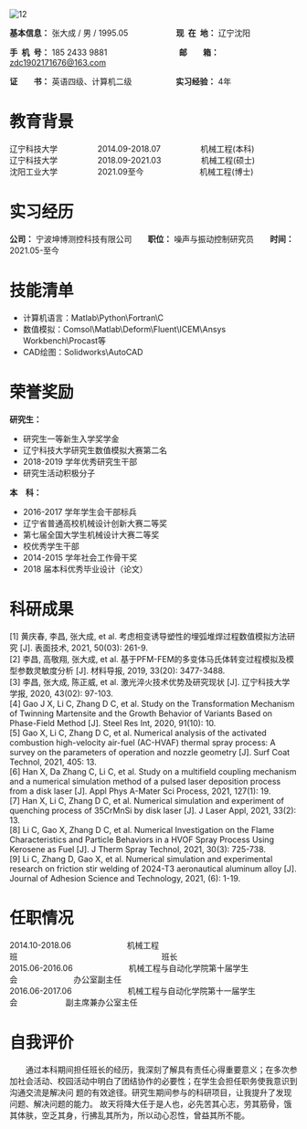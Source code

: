 
![12](https://user-images.githubusercontent.com/62428819/122177026-cbe43600-ceb7-11eb-820d-5790bc7d6075.jpg)

**基本信息：** 张大成 / 男 / 1995.05&emsp;&emsp;&emsp;&emsp;&emsp;&emsp;**现&ensp;在&ensp;地：** 辽宁沈阳

**手&ensp;机&ensp;号：** 185 2433 9881&emsp;&emsp;&emsp;&emsp;&emsp;&emsp;&emsp;&emsp;&emsp;**邮&emsp;&emsp;箱：** zdc1902171676@163.com

**证&emsp;&emsp;书：** 英语四级、计算机二级&emsp;&emsp;&emsp;&emsp;&emsp;&ensp;**实习经验：** 4年

<h1>教育背景</h1>

辽宁科技大学&emsp;&emsp;&emsp;&emsp;&emsp;2014.09-2018.07&emsp;&emsp;&emsp;&emsp;&emsp;机械工程(本科)<br/>
辽宁科技大学&emsp;&emsp;&emsp;&emsp;&emsp;2018.09-2021.03&emsp;&emsp;&emsp;&emsp;&emsp;机械工程(硕士)<br/>
沈阳工业大学&emsp;&emsp;&emsp;&emsp;&emsp;2021.09至今&emsp;&emsp;&emsp;&emsp;&emsp;&emsp;&emsp;机械工程(博士)
<h1>实习经历</h1>

**公司：** 宁波坤博测控科技有限公司&emsp;&emsp;**职位：** 噪声与振动控制研究员&emsp;&emsp;**时间：** 2021.05-至今

<h1>技能清单</h1>

- 计算机语言：Matlab\Python\Fortran\C
- 数值模拟：Comsol\Matlab\Deform\Fluent\ICEM\Ansys Workbench\Procast等
- CAD绘图：Solidworks\AutoCAD

<h1>荣誉奖励</h1> 

**研究生：** <br/>

- 研究生一等新生入学奖学金<br/>
- 辽宁科技大学研究生数值模拟大赛第二名 <br/>
- 2018-2019 学年优秀研究生干部<br/>
- 研究生活动积极分子  <br/>

**本&emsp;科：** <br/>

- 2016-2017 学年学生会干部标兵<br/>
- 辽宁省普通高校机械设计创新大赛二等奖  <br/>
- 第七届全国大学生机械设计大赛二等奖
- 校优秀学生干部  <br/>
- 2014-2015 学年社会工作骨干奖<br/>
- 2018 届本科优秀毕业设计（论文）<br/>

<h1>科研成果</h1>  

[1]	黄庆春, 李昌, 张大成, et al. 考虑相变诱导塑性的埋弧堆焊过程数值模拟方法研究 [J]. 表面技术, 2021, 50(03): 261-9.<br/>
[2]	李昌, 高敬翔, 张大成, et al. 基于PFM-FEM的多变体马氏体转变过程模拟及模型参数灵敏度分析 [J]. 材料导报, 2019, 33(20): 3477-3488.<br/>
[3]	李昌, 张大成, 陈正威, et al. 激光淬火技术优势及研究现状 [J]. 辽宁科技大学学报, 2020, 43(02): 97-103.<br/>
[4]	Gao J X, Li C, Zhang D C, et al. Study on the Transformation Mechanism of Twinning Martensite and the Growth Behavior of Variants Based on Phase-Field Method [J]. Steel Res Int, 2020, 91(10): 10.<br/>
[5]	Gao X, Li C, Zhang D C, et al. Numerical analysis of the activated combustion high-velocity air-fuel (AC-HVAF) thermal spray process: A survey on the parameters of operation and nozzle geometry [J]. Surf Coat Technol, 2021, 405: 13.<br/>
[6]	Han X, Da Zhang C, Li C, et al. Study on a multifield coupling mechanism and a numerical simulation method of a pulsed laser deposition process from a disk laser [J]. Appl Phys A-Mater Sci Process, 2021, 127(1): 19.<br/>
[7]	Han X, Li C, Zhang D C, et al. Numerical simulation and experiment of quenching process of 35CrMnSi by disk laser [J]. J Laser Appl, 2021, 33(2): 13.<br/>
[8]	Li C, Gao X, Zhang D C, et al. Numerical Investigation on the Flame Characteristics and Particle Behaviors in a HVOF Spray Process Using Kerosene as Fuel [J]. J Therm Spray Technol, 2021, 30(3): 725-738.<br/>
[9]	Li C, Zhang D, Gao X, et al. Numerical simulation and experimental research on friction stir welding of 2024-T3 aeronautical aluminum alloy [J]. Journal of Adhesion Science and Technology, 2021, (6): 1-19.<br/>

<h1>任职情况</h1>  

2014.10-2018.06&emsp;&emsp;&emsp;&emsp;&emsp;&emsp;&emsp;机械工程班&emsp;&emsp;&emsp;&emsp;&emsp;&emsp;&emsp;&emsp;&emsp;&emsp;&emsp;&emsp;&emsp;&emsp;&emsp;&emsp;&emsp;&emsp;班长<br/>
2015.06-2016.06&emsp;&emsp;&emsp;&emsp;&emsp;&emsp;&emsp;机械工程与自动化学院第十届学生会&emsp;&emsp;&emsp;&emsp;&emsp;&emsp;&emsp;办公室副主任 <br/>
2016.06-2017.06&emsp;&emsp;&emsp;&emsp;&emsp;&emsp;&emsp;机械工程与自动化学院第十一届学生会&emsp;&emsp;&emsp;&emsp;&emsp;&emsp;副主席兼办公室主任

<h1>自我评价</h1>

&emsp;&emsp;通过本科期间担任班长的经历，我深刻了解具有责任心得重要意义；在多次参加社会活动、校园活动中明白了团结协作的必要性；在学生会担任职务使我意识到沟通交流是解决问
题的有效途径。研究生期间参与的科研项目，让我提升了发现问题、解决问题的能力。 故天将降大任于是人也，必先苦其心志，劳其筋骨，饿其体肤，空乏其身，行拂乱其所为，所以动心忍性，曾益其所不能。
